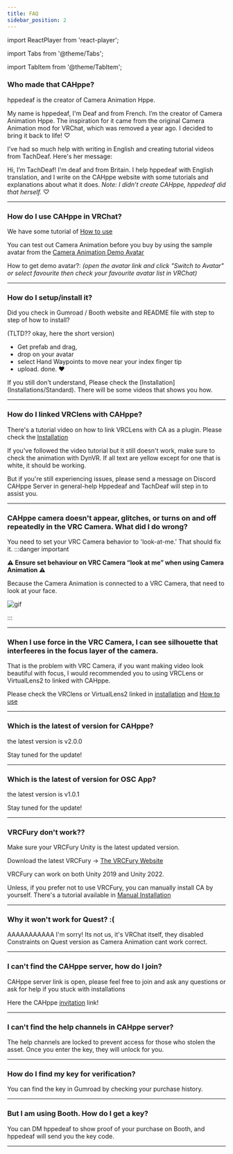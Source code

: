 ```yaml
---
title: FAQ
sidebar_position: 2
---
```


import ReactPlayer from 'react-player';

import Tabs from '@theme/Tabs';

import TabItem from '@theme/TabItem';

### Who made that CAHppe?
hppedeaf is the creator of Camera Animation Hppe.

My name is hppedeaf, I'm Deaf and from French. I’m the creator of Camera Animation Hppe. The inspiration for it came from the original Camera Animation mod for VRChat, which was removed a year ago. I decided to bring it back to life! ♡

I’ve had so much help with writing in English and creating tutorial videos from TachDeaf. Here's her message:

Hi, I’m TachDeaf! I'm deaf and from Britain. I help hppedeaf with English translation, and I write on the CAHppe website with some tutorials and explanations about what it does. _Note: I didn’t create CAHppe, hppedeaf did that herself._ ♡

<!-- VIDEO SHOW WHO YOU ARE HERE -->

<ReactPlayer playing controls url=''/>


___

### How do I use CAHppe in VRChat?
We have some tutorial of [How to use](How%20To%20Use/Standard)

You can test out Camera Animation before you buy by using the sample avatar from the [Camera Animation Demo Avatar](https://vrchat.com/home/avatar/avtr_89e2b4e1-7a6a-4dbc-9c06-dfef99ec0472)

How to get demo avatar?: _(open the avatar link and click "Switch to Avatar" or select favourite then check your favourite avatar list in VRChat)_

___

### How do I setup/install it?
Did you check in Gumroad / Booth website and README file with step to step of how to install? <p></p>
(TLTD?? okay, here the short version)
- Get prefab and drag,
- drop on your avatar
- select Hand Waypoints to move near your index finger tip
- upload. done. ❤️

<p></p>If you still don't understand, Please check the [Installation](Installations/Standard). There will be some videos that shows you how.

___

### How do I linked VRClens with CAHppe?
There's a tutorial video on how to link VRCLens with CA as a plugin. Please check the [Installation](Installations/With%20VRCLens)

If you've followed the video tutorial but it still doesn't work, make sure to check the animation with DynVR. If all text are yellow except for one that is white, it should be working.

But if you're still experiencing issues, please send a message on Discord CAHppe Server in ⁠general-help Hppedeaf and TachDeaf will step in to assist you.

___

### CAHppe camera doesn't appear, glitches, or turns on and off repeatedly in the VRC Camera. What did I do wrong?
You need to set your VRC Camera behavior to 'look-at-me.' That should fix it.
:::danger important

**⚠️ Ensure set behaviour on VRC Camera “look at me” when using Camera Animation ⚠️**

Because the Camera Animation is connected to a VRC Camera, that need to look at your face.

![gif](@site/static/img/LookAtMeBehaviour.webp)

:::

___

### When I use force in the VRC Camera, I can see silhouette that interfeeres in the focus layer of the camera.
That is the problem with VRC Camera, if you want making video look beautiful with focus, I would recommended you to using VRCLens or VirtualLens2 to linked with CAHppe.

Please check the VRClens or VirtualLens2 linked in [installation](Installations/With%20VRCLens) and [How to use](How%20To%20Use/VRCLens)

___

### Which is the latest of version for CAHppe?
the latest version is v2.0.0

Stay tuned for the update! 

___

### Which is the latest of version for OSC App?
the latest version is v1.0.1

Stay tuned for the update!

___

### VRCFury don't work??
Make sure your VRCFury Unity is the latest updated version.

Download the latest VRCFury -> [The VRCFury Website](https://vrcfury.com/download)

VRCFury can work on both Unity 2019 and Unity 2022.

Unless, if you prefer not to use VRCFury, you can manually install CA by yourself. There's a tutorial available in [Manual Installation](Manual%20Installation/Standard)

___

### Why it won't work for Quest? :(
AAAAAAAAAAA I'm sorry! Its not us, it's VRChat itself, they disabled Constraints on Quest version as Camera Animation cant work correct.
<!--Might will updated will work for Quest version with VRC Constraints?-->

___

### I can't find the CAHppe server, how do I join?
CAHppe server link is open, please feel free to join and ask any questions or ask for help if you stuck with installations

Here the CAHppe [invitation](https://discord.gg/KFPUU3pEKg) link!

___

### I can't find the help channels in CAHppe server?
The help channels are locked to prevent access for those who stolen the asset. Once you enter the key, they will unlock for you.

___

### How do I find my key for verification?
You can find the key in Gumroad by checking your purchase history.

___

### But I am using Booth. How do I get a key?
You can DM hppedeaf to show proof of your purchase on Booth, and hppedeaf will send you the key code. 

___